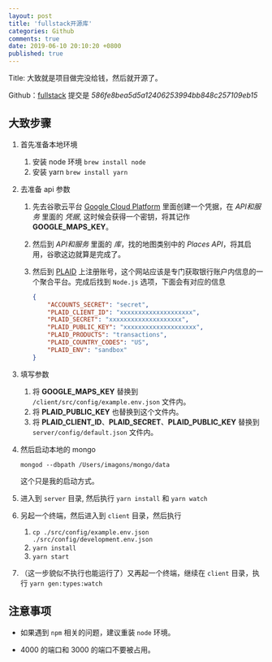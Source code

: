 ```yaml
---
layout: post
title: 'fullstack开源库'
categories: Github
comments: true
date: 2019-06-10 20:10:20 +0800
published: true
---
```


Title: 大致就是项目做完没给钱，然后就开源了。

Github：[fullstack][fullstack]
提交是 *586fe8bea5d5a12406253994bb848c257109eb15*

## 大致步骤

1. 首先准备本地环境
   1. 安装 node 环境 `brew install node`
   2. 安装 yarn `brew install yarn`
2. 去准备 api 参数
   1. 先去谷歌云平台 [Google Cloud Platform][google_cloud] 里面创建一个凭据，在 *API和服务* 里面的 *凭据*, 这时候会获得一个密钥，将其记作 **GOOGLE_MAPS_KEY**。
   2. 然后到 *API和服务* 里面的 *库*，找的地图类别中的 *Places API*，将其启用，谷歌这边就算是完成了。
   3. 然后到 [PLAID][plaid] 上注册账号，这个网站应该是专门获取银行账户内信息的一个聚合平台。完成后找到 `Node.js` 选项，下面会有对应的信息

        ```json
        {
            "ACCOUNTS_SECRET": "secret",
            "PLAID_CLIENT_ID": "xxxxxxxxxxxxxxxxxxxx",
            "PLAID_SECRET": "xxxxxxxxxxxxxxxxxxxx",
            "PLAID_PUBLIC_KEY": "xxxxxxxxxxxxxxxxxxxx",
            "PLAID_PRODUCTS": "transactions",
            "PLAID_COUNTRY_CODES": "US",
            "PLAID_ENV": "sandbox"
        }
        ```

3. 填写参数
   1. 将 **GOOGLE_MAPS_KEY** 替换到 `/client/src/config/example.env.json` 文件内。
   2. 将 **PLAID_PUBLIC_KEY** 也替换到这个文件内。
   3. 将 **PLAID_CLIENT_ID**、**PLAID_SECRET**、**PLAID_PUBLIC_KEY** 替换到 `server/config/default.json` 文件内。
4. 然后启动本地的 mongo

    `mongod --dbpath /Users/imagons/mongo/data`

    这个只是我的启动方式。

5. 进入到 `server` 目录, 然后执行 `yarn install` 和 `yarn watch`
6. 另起一个终端，然后进入到 `client` 目录，然后执行
   1. `cp ./src/config/example.env.json ./src/config/development.env.json`
   2. `yarn install`
   3. `yarn start`
7. （这一步貌似不执行也能运行了）又再起一个终端，继续在 `client` 目录，执行 `yarn gen:types:watch`

## 注意事项

* 如果遇到 `npm` 相关的问题，建议重装 `node` 环境。

* 4000 的端口和 3000 的端口不要被占用。

[fullstack]:https://github.com/TrillCyborg/fullstack
[google_cloud]:https://console.cloud.google.com/
[plaid]:https://plaid.com/
